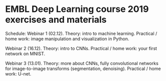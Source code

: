 # EMBL Deep Learning course 2019 exercises and materials 

Schedule:
Webinar 1 (02.12). Theory: intro to machine learning. Practical / home work: image manipulation and visualization in Python.

Webinar 2 (16.12). Theory: intro to CNNs. Practical / home work: your first network on MNIST.

Webinar 3 (13.01). Theory: more about CNNs, fully convolutional networks for image-to-image transforms (segmentation, denoising). Practical / home work: U-net.


